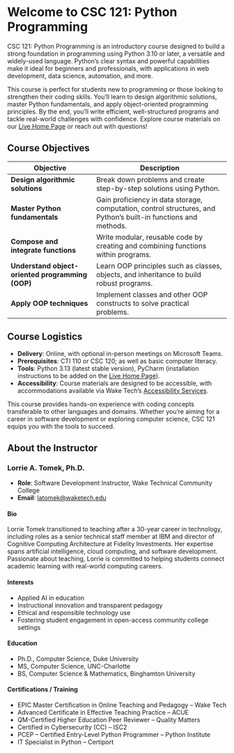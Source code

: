 # Welcome to CSC 121: Python Programming

CSC 121: Python Programming is an introductory course designed to build a strong foundation in programming using Python 3.10 or later, a versatile and widely-used language. Python’s clear syntax and powerful capabilities make it ideal for beginners and professionals, with applications in web development, data science, automation, and more.

This course is perfect for students new to programming or those looking to strengthen their coding skills. You’ll learn to design algorithmic solutions, master Python fundamentals, and apply object-oriented programming principles. By the end, you’ll write efficient, well-structured programs and tackle real-world challenges with confidence. Explore course materials on our [Live Home Page](https://latomekatwaketech.github.io/csc121/index.html) or reach out with questions!

## Course Objectives
| Objective | Description |
|-----------|-------------|
| **Design algorithmic solutions** | Break down problems and create step-by-step solutions using Python. |
| **Master Python fundamentals** | Gain proficiency in data storage, computation, control structures, and Python’s built-in functions and methods. |
| **Compose and integrate functions** | Write modular, reusable code by creating and combining functions within programs. |
| **Understand object-oriented programming (OOP)** | Learn OOP principles such as classes, objects, and inheritance to build robust programs. |
| **Apply OOP techniques** | Implement classes and other OOP constructs to solve practical problems. |

## Course Logistics
- **Delivery**: Online, with optional in-person meetings on Microsoft Teams.
- **Prerequisites**: CTI 110 or CSC 120; as well as basic computer literacy.
- **Tools**: Python 3.13 (latest stable version), PyCharm (installation instructions to be added on the [Live Home Page](https://latomekatwaketech.github.io/csc121/index.html)).
- **Accessibility**: Course materials are designed to be accessible, with accommodations available via Wake Tech’s [Accessibility Services](https://www.waketech.edu/student-services/disability-support-services).

This course provides hands-on experience with coding concepts transferable to other languages and domains. Whether you’re aiming for a career in software development or exploring computer science, CSC 121 equips you with the tools to succeed.

## About the Instructor

### Lorrie A. Tomek, Ph.D.
- **Role**: Software Development Instructor, Wake Technical Community College
- **Email**: [latomek@waketech.edu](mailto:latomek@waketech.edu)

#### Bio
Lorrie Tomek transitioned to teaching after a 30-year career in technology, including roles as a senior technical staff member at IBM and director of Cognitive Computing Architecture at Fidelity Investments. Her expertise spans artificial intelligence, cloud computing, and software development. Passionate about teaching, Lorrie is committed to helping students connect academic learning with real-world computing careers.

#### Interests
- Applied AI in education
- Instructional innovation and transparent pedagogy
- Ethical and responsible technology use
- Fostering student engagement in open-access community college settings

#### Education
- Ph.D., Computer Science, Duke University
- MS, Computer Science, UNC-Charlotte
- BS, Computer Science & Mathematics, Binghamton University

#### Certifications / Training
- EPIC Master Certification in Online Teaching and Pedagogy – Wake Tech
- Advanced Certificate in Effective Teaching Practice – ACUE
- QM-Certified Higher Education Peer Reviewer – Quality Matters
- Certified in Cybersecurity (CC) – ISC2
- PCEP – Certified Entry-Level Python Programmer – Python Institute
- IT Specialist in Python – Certiport
